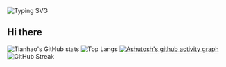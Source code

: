 ![Typing SVG](https://readme-typing-svg.demolab.com?font=Merriweather&pause=1000&width=435&lines=Welcome+to+my+Github!;Here+is+my+information)
## Hi there 
![Tianhao's GitHub stats](https://github-readme-stats.vercel.app/api?username=QTH1225)
![Top Langs](https://github-readme-stats.vercel.app/api/top-langs/?username=QTH1225)
[![Ashutosh's github activity graph](https://github-readme-activity-graph.vercel.app/graph?username=QTH1225&theme=github-compact)](https://github.com/ashutosh00710/github-readme-activity-graph)
![GitHub Streak](https://streak-stats.demolab.com/?user=QTH1225)

<!--
**QTH1225/QTH1225** is a ✨ _special_ ✨ repository because its `README.md` (this file) appears on your GitHub profile.

Here are some ideas to get you started:

- 🔭 I’m currently working on ...
- 🌱 I’m currently learning ...
- 👯 I’m looking to collaborate on ...
- 🤔 I’m looking for help with ...
- 💬 Ask me about ...
- 📫 How to reach me: ...
- 😄 Pronouns: ...
- ⚡ Fun fact: ...
-->

